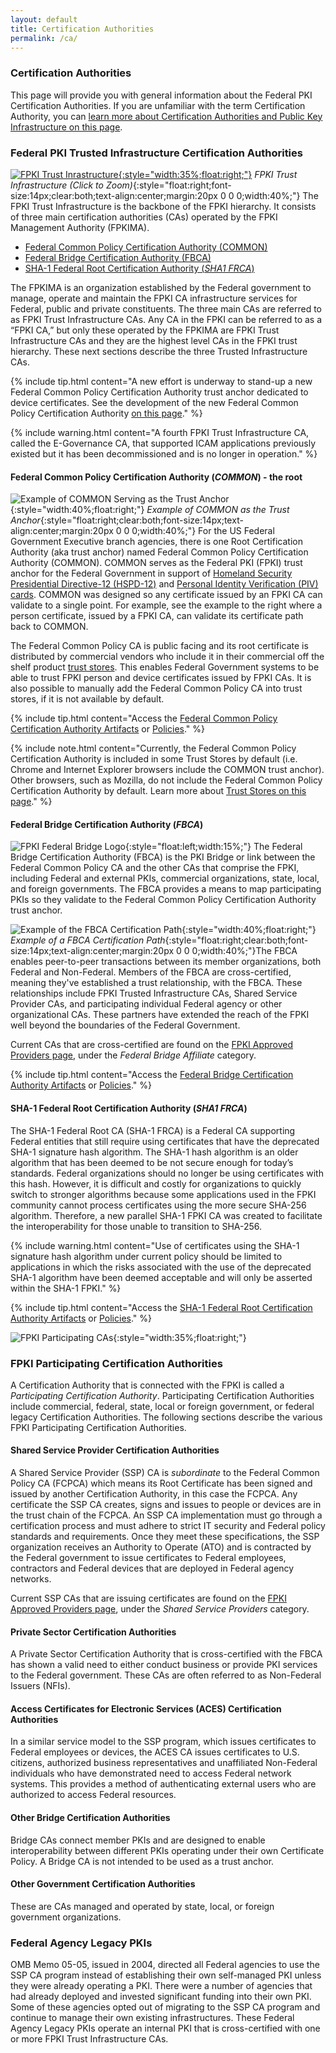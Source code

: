 ```yaml
---
layout: default
title: Certification Authorities
permalink: /ca/
---
```


### Certification Authorities

This page will provide you with general information about the Federal PKI Certification Authorities. If you are unfamiliar with the term Certification Authority, you can [learn more about Certification Authorities and Public Key Infrastructure on this page](../pki/).

### Federal PKI Trusted Infrastructure Certification Authorities
[![FPKI Trust Inrastructure](../img/fpki_trust_cas.png){:style="width:35%;float:right;"}](https://raw.githubusercontent.com/djpackham/fpki-guides/gh-pages/img/fpki_trust_cas.png)
*FPKI Trust Infrastructure (Click to Zoom)*{:style="float:right;font-size:14px;clear:both;text-align:center;margin:20px 0 0 0;width:40%;"}
The FPKI Trust Infrastructure is the backbone of the FPKI hierarchy. It consists of three main certification authorities (CAs) operated by the FPKI Management Authority (FPKIMA). 

* [Federal Common Policy Certification Authority (COMMON)](#federal-common-policy-certification-authority-common---the-root)
* [Federal Bridge Certification Authority (FBCA)](#federal-bridge-certification-authority-fbca)
* [SHA-1 Federal Root Certification Authority (_SHA1 FRCA_)](#sha-1-federal-root-certification-authority-sha1-frca)

The FPKIMA is an organization established by the Federal government to manage, operate and maintain the FPKI CA infrastructure services for Federal, public and private constituents. The three main CAs are referred to as FPKI Trust Infrastructure CAs. Any CA in the FPKI can be referred to as a “FPKI CA,” but only these operated by the FPKIMA are FPKI Trust Infrastructure CAs and they are the highest level CAs in the FPKI trust hierarchy. These next sections describe the three Trusted Infrastructure CAs.

{% include tip.html content="A new effort is underway to stand-up a new Federal Common Policy Certification Authority trust anchor dedicated to device certificates. See the development of the new Federal Common Policy Certification Authority [on this page](https://github.com/uspki/policies)." %}

{% include warning.html content="A fourth FPKI Trust Infrastructure CA, called the E-Governance CA, that supported ICAM applications previously existed but it has been decommissioned and is no longer in operation." %}

#### Federal Common Policy Certification Authority (_COMMON_) - the root ####

![Example of COMMON Serving as the Trust Anchor](../img/fcpca-chainV5.png){:style="width:40%;float:right;"}
*Example of COMMON as the Trust Anchor*{:style="float:right;clear:both;font-size:14px;text-align:center;margin:20px 0 0 0;width:40%;"}
For the US Federal Government Executive branch agencies, there is one Root Certification Authority (aka trust anchor) named Federal Common Policy Certification Authority (COMMON). COMMON serves as the Federal PKI (FPKI) trust anchor for the Federal Government in support of [Homeland Security Presidential Directive-12 (HSPD-12)](https://www.dhs.gov/homeland-security-presidential-directive-12) and [Personal Identity Verification (PIV) cards](https://gsa.github.io/piv-guides/#what-is-piv). COMMON was designed so any certificate issued by an FPKI CA can validate to a single point. For example, see the example to the right where a person certificate, issued by a FPKI CA, can validate its certificate path back to COMMON.

The Federal Common Policy CA is public facing and its root certificate is distributed by commercial vendors who include it in their commercial off the shelf product [trust stores](../truststores/).  This enables Federal Government systems to be able to trust FPKI person and device certificates issued by FPKI CAs. It is also possible to manually add the Federal Common Policy CA into trust stores, if it is not available by default.

{% include tip.html content="Access the [Federal Common Policy Certification Authority Artifacts](../crls/#federal-common-policy-certification-authority-common-or-fcpca) or [Policies](../#where-can-i-find-the-policies-and-standards)." %}

{% include note.html content="Currently, the Federal Common Policy Certification Authority is included in some Trust Stores by default (i.e. Chrome and Internet Explorer browsers include the COMMON trust anchor). Other browsers, such as Mozilla, do not include the Federal Common Policy Certification Authority by default. Learn more about [Trust Stores on this page](../truststores/)." %}

#### Federal Bridge Certification Authority (_FBCA_)

![FPKI Federal Bridge Logo](../img/fbca-logo.png){:style="float:left;width:15%;"}
The Federal Bridge Certification Authority (FBCA) is the PKI Bridge or link between the Federal Common Policy CA and the other CAs that comprise the FPKI, including Federal and external PKIs, commercial organizations, state, local, and foreign governments. The FBCA provides a means to map participating PKIs so they validate to the Federal Common Policy Certification Authority trust anchor.

![Example of the FBCA Certification Path](../img/fbca-chainV2.png){:style="width:40%;float:right;"}
*Example of a FBCA Certification Path*{:style="float:right;clear:both;font-size:14px;text-align:center;margin:20px 0 0 0;width:40%;"}The FBCA enables peer-to-peer transactions between its member organizations, both Federal and Non-Federal. Members of the FBCA are cross-certified, meaning they've established a trust relationship, with the FBCA. These relationships include FPKI Trusted Infrastructure CAs, Shared Service Provider CAs, and participating individual Federal agency or other organizational CAs. These partners have extended the reach of the FPKI well beyond the boundaries of the Federal Government. 

Current CAs that are cross-certified are found on the [FPKI Approved Providers page](https://www.idmanagement.gov/IDM/s/article_detail?link=fpki-approved-providers), under the *Federal Bridge Affiliate* category.

{% include tip.html content="Access the [Federal Bridge Certification Authority Artifacts](../crls/#federal-bridge-certificate-authority-bridge-or-fbca) or [Policies](../#where-can-i-find-the-policies-and-standards)." %}

#### SHA-1 Federal Root Certification Authority (_SHA1 FRCA_)

The SHA-1 Federal Root CA (SHA-1 FRCA) is a Federal CA supporting Federal entities that still require using certificates that have the deprecated SHA-1 signature hash algorithm. The SHA-1 hash algorithm is an older algorithm that has been deemed to be not secure enough for today’s standards.  Federal organizations should no longer be using certificates with this hash.  However, it is difficult and costly for organizations to quickly switch to stronger algorithms because some applications used in the FPKI community cannot process certificates using the more secure SHA-256 algorithm. Therefore, a new parallel SHA-1 FPKI CA was created to facilitate the interoperability for those unable to transition to SHA-256.

{% include warning.html content="Use of certificates using the SHA-1 signature hash algorithm under current policy should be limited to applications in which the risks associated with the use of the deprecated SHA-1 algorithm have been deemed acceptable and will only be asserted within the SHA-1 FPKI." %}

{% include tip.html content="Access the [SHA-1 Federal Root Certification Authority Artifacts](../crls/#sha-1-federal-root-certificate-authority-sha1-frca) or [Policies](../#where-can-i-find-the-policies-and-standards)." %}

![FPKI Participating CAs](../img/participatingCAsV3.png){:style="width:35%;float:right;"}

### FPKI Participating Certification Authorities

A Certification Authority that is connected with the FPKI is called a *Participating Certification Authority*. Participating Certification Authorities include commercial, federal, state, local or foreign government, or federal legacy Certification Authorities. The following sections describe the various FPKI Participating Certification Authorities.

#### Shared Service Provider Certification Authorities

A Shared Service Provider (SSP) CA is *subordinate* to the Federal Common Policy CA (FCPCA) which means its Root Certificate has been signed and issued by another Certification Authority, in this case the FCPCA. Any certificate the SSP CA creates, signs and issues to people or devices are in the trust chain of the FCPCA. An SSP CA implementation must go through a certification process and must adhere to strict IT security and Federal policy standards and requirements.  Once they meet these specifications, the SSP organization receives an Authority to Operate (ATO) and is contracted by the Federal government to issue certificates to Federal employees, contractors and Federal devices that are deployed in Federal agency networks.

Current SSP CAs that are issuing certificates are found on the [FPKI Approved Providers page](https://www.idmanagement.gov/IDM/s/article_detail?link=fpki-approved-providers), under the *Shared Service Providers* category.

#### Private Sector Certification Authorities

A Private Sector Certification Authority that is cross-certified with the FBCA has shown a valid need to either conduct business or provide PKI services to the Federal government. These CAs are often referred to as Non-Federal Issuers (NFIs).

#### Access Certificates for Electronic Services (ACES) Certification Authorities

In a similar service model to the SSP program, which issues certificates to Federal employees or devices, the ACES CA issues certificates to U.S. citizens, authorized business representatives and unaffiliated Non-Federal individuals who have demonstrated need to access Federal network systems.  This provides a method of authenticating external users who are authorized to access Federal resources.

#### Other Bridge Certification Authorities

Bridge CAs connect member PKIs and are designed to enable interoperability between different PKIs operating under their own Certificate Policy. A Bridge CA is not intended to be used as a trust anchor. 

#### Other Government Certification Authorities

These are CAs managed and operated by state, local, or foreign government organizations. 

### Federal Agency Legacy PKIs

OMB Memo 05-05, issued in 2004, directed all Federal agencies to use the SSP CA program instead of establishing their own self-managed PKI unless they were already operating a PKI. There were a number of agencies that had already deployed and invested significant funding into their own PKI. Some of these agencies opted out of migrating to the SSP CA program and continue to manage their own existing infrastructures. These Federal Agency Legacy PKIs operate an internal PKI that is cross-certified with one or more FPKI Trust Infrastructure CAs.
